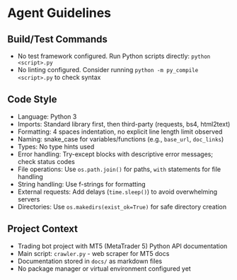 # Agent Guidelines

## Build/Test Commands
- No test framework configured. Run Python scripts directly: `python <script>.py`
- No linting configured. Consider running `python -m py_compile <script>.py` to check syntax

## Code Style
- Language: Python 3
- Imports: Standard library first, then third-party (requests, bs4, html2text)
- Formatting: 4 spaces indentation, no explicit line length limit observed
- Naming: snake_case for variables/functions (e.g., `base_url`, `doc_links`)
- Types: No type hints used
- Error handling: Try-except blocks with descriptive error messages; check status codes
- File operations: Use `os.path.join()` for paths, `with` statements for file handling
- String handling: Use f-strings for formatting
- External requests: Add delays (`time.sleep()`) to avoid overwhelming servers
- Directories: Use `os.makedirs(exist_ok=True)` for safe directory creation

## Project Context
- Trading bot project with MT5 (MetaTrader 5) Python API documentation
- Main script: `crawler.py` - web scraper for MT5 docs
- Documentation stored in `docs/` as markdown files
- No package manager or virtual environment configured yet
